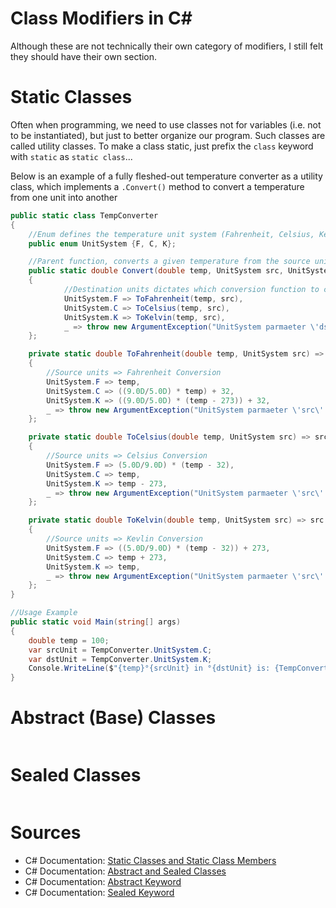 # Class Modifiers in C#
Although these are not technically their own category of modifiers, I still felt they should have their own section.

# Static Classes
Often when programming, we need to use classes not for variables (i.e. not to be instantiated), but just to better organize our program. Such classes are called utility classes. 
To make a class static, just prefix the `class` keyword with `static` as `static class`...

Below is an example of a fully fleshed-out temperature converter as a utility class, which implements a `.Convert()` method to convert a temperature from one unit into another

```C#
public static class TempConverter
{
    //Enum defines the temperature unit system (Fahrenheit, Celsius, Kelvin)
    public enum UnitSystem {F, C, K};

    //Parent function, converts a given temperature from the source units to the destination units (e.g. 100°C => 212°F) 
    public static double Convert(double temp, UnitSystem src, UnitSystem dst) => dst switch
    {
            //Destination units dictates which conversion function to call
            UnitSystem.F => ToFahrenheit(temp, src),
            UnitSystem.C => ToCelsius(temp, src),
            UnitSystem.K => ToKelvin(temp, src),
            _ => throw new ArgumentException("UnitSystem parmaeter \'dst\' is invalid (not F, C, or K); check for bad casts"),
    };

    private static double ToFahrenheit(double temp, UnitSystem src) => src switch
    {
        //Source units => Fahrenheit Conversion
        UnitSystem.F => temp,
        UnitSystem.C => ((9.0D/5.0D) * temp) + 32,
        UnitSystem.K => ((9.0D/5.0D) * (temp - 273)) + 32,
        _ => throw new ArgumentException("UnitSystem parmaeter \'src\' is invalid (not F, C, or K); check for bad casts"),
    };

    private static double ToCelsius(double temp, UnitSystem src) => src switch
    {
        //Source units => Celsius Conversion
        UnitSystem.F => (5.0D/9.0D) * (temp - 32),
        UnitSystem.C => temp,
        UnitSystem.K => temp - 273,
        _ => throw new ArgumentException("UnitSystem parmaeter \'src\' is invalid (not F, C, or K); check for bad casts"),
    };

    private static double ToKelvin(double temp, UnitSystem src) => src switch
    {
        //Source units => Kevlin Conversion
        UnitSystem.F => ((5.0D/9.0D) * (temp - 32)) + 273,
        UnitSystem.C => temp + 273,
        UnitSystem.K => temp,
        _ => throw new ArgumentException("UnitSystem parmaeter \'src\' is invalid (not F, C, or K); check for bad casts"),
    };
}

//Usage Example
public static void Main(string[] args)
{   
    double temp = 100;
    var srcUnit = TempConverter.UnitSystem.C;
    var dstUnit = TempConverter.UnitSystem.K;
    Console.WriteLine($"{temp}°{srcUnit} in °{dstUnit} is: {TempConverter.Convert(temp, srcUnit, dstUnit):N3}");
}
```

# Abstract (Base) Classes

```C#

```

# Sealed Classes

```C#

```

# Sources
- C# Documentation: [Static Classes and Static Class Members](https://docs.microsoft.com/en-us/dotnet/csharp/programming-guide/classes-and-structs/static-classes-and-static-class-members)
- C# Documentation: [Abstract and Sealed Classes](https://docs.microsoft.com/en-us/dotnet/csharp/programming-guide/classes-and-structs/abstract-and-sealed-classes-and-class-members)
- C# Documentation: [Abstract Keyword](https://docs.microsoft.com/en-us/dotnet/csharp/language-reference/keywords/abstract)
- C# Documentation: [Sealed Keyword](https://docs.microsoft.com/en-us/dotnet/csharp/language-reference/keywords/sealed)
